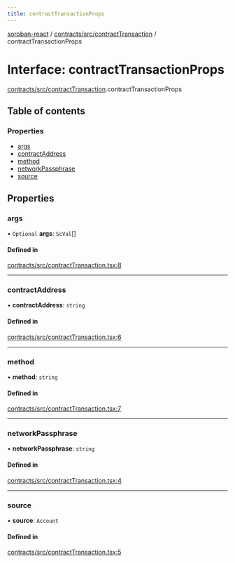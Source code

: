 ```yaml
---
title: contractTransactionProps
---
```

[soroban-react](../README.md) / [contracts/src/contractTransaction](../modules/contracts_src_contractTransaction.md) / contractTransactionProps

# Interface: contractTransactionProps

[contracts/src/contractTransaction](../modules/contracts_src_contractTransaction.md).contractTransactionProps

## Table of contents

### Properties

- [args](contracts_src_contractTransaction.contractTransactionProps.md#args)
- [contractAddress](contracts_src_contractTransaction.contractTransactionProps.md#contractaddress)
- [method](contracts_src_contractTransaction.contractTransactionProps.md#method)
- [networkPassphrase](contracts_src_contractTransaction.contractTransactionProps.md#networkpassphrase)
- [source](contracts_src_contractTransaction.contractTransactionProps.md#source)

## Properties

### args

• `Optional` **args**: `ScVal`[]

#### Defined in

[contracts/src/contractTransaction.tsx:8](https://github.com/paltalabs/soroban-react/blob/7608217/packages/contracts/src/contractTransaction.tsx#L8)

___

### contractAddress

• **contractAddress**: `string`

#### Defined in

[contracts/src/contractTransaction.tsx:6](https://github.com/paltalabs/soroban-react/blob/7608217/packages/contracts/src/contractTransaction.tsx#L6)

___

### method

• **method**: `string`

#### Defined in

[contracts/src/contractTransaction.tsx:7](https://github.com/paltalabs/soroban-react/blob/7608217/packages/contracts/src/contractTransaction.tsx#L7)

___

### networkPassphrase

• **networkPassphrase**: `string`

#### Defined in

[contracts/src/contractTransaction.tsx:4](https://github.com/paltalabs/soroban-react/blob/7608217/packages/contracts/src/contractTransaction.tsx#L4)

___

### source

• **source**: `Account`

#### Defined in

[contracts/src/contractTransaction.tsx:5](https://github.com/paltalabs/soroban-react/blob/7608217/packages/contracts/src/contractTransaction.tsx#L5)
